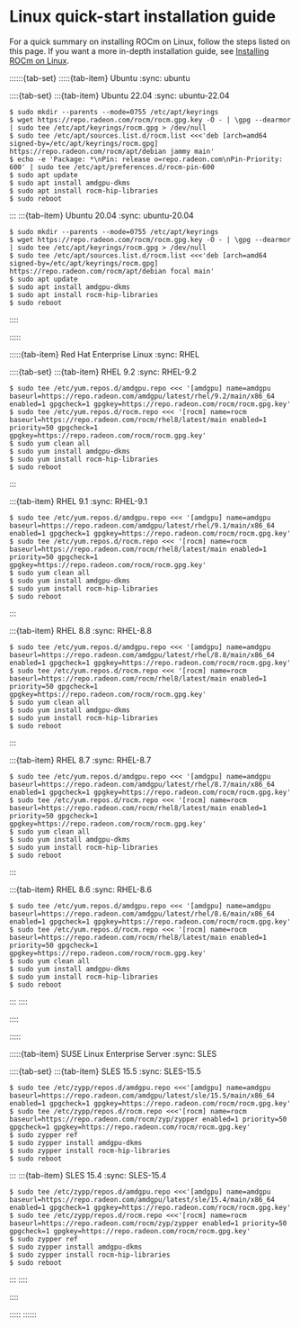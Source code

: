# Linux quick-start installation guide

For a quick summary on installing ROCm on Linux, follow the steps listed on this page. If you
want a more in-depth installation guide, see [Installing ROCm on Linux](../install/linux/index.md).

::::::{tab-set}
:::::{tab-item} Ubuntu
:sync: ubuntu

::::{tab-set}
:::{tab-item} Ubuntu 22.04
:sync: ubuntu-22.04

```console
$ sudo mkdir --parents --mode=0755 /etc/apt/keyrings
$ wget https://repo.radeon.com/rocm/rocm.gpg.key -O - | \gpg --dearmor | sudo tee /etc/apt/keyrings/rocm.gpg > /dev/null
$ sudo tee /etc/apt/sources.list.d/rocm.list <<<'deb [arch=amd64 signed-by=/etc/apt/keyrings/rocm.gpg] https://repo.radeon.com/rocm/apt/debian jammy main'
$ echo -e 'Package: *\nPin: release o=repo.radeon.com\nPin-Priority: 600' | sudo tee /etc/apt/preferences.d/rocm-pin-600
$ sudo apt update
$ sudo apt install amdgpu-dkms
$ sudo apt install rocm-hip-libraries
$ sudo reboot
```
:::
:::{tab-item} Ubuntu 20.04
:sync: ubuntu-20.04

```console
$ sudo mkdir --parents --mode=0755 /etc/apt/keyrings
$ wget https://repo.radeon.com/rocm/rocm.gpg.key -O - | \gpg --dearmor | sudo tee /etc/apt/keyrings/rocm.gpg > /dev/null
$ sudo tee /etc/apt/sources.list.d/rocm.list <<<'deb [arch=amd64 signed-by=/etc/apt/keyrings/rocm.gpg] https://repo.radeon.com/rocm/apt/debian focal main'
$ sudo apt update
$ sudo apt install amdgpu-dkms
$ sudo apt install rocm-hip-libraries
$ sudo reboot
```
::::

:::::

:::::{tab-item} Red Hat Enterprise Linux
:sync: RHEL

::::{tab-set}
:::{tab-item} RHEL 9.2
:sync: RHEL-9.2

```console
$ sudo tee /etc/yum.repos.d/amdgpu.repo <<< '[amdgpu] name=amdgpu baseurl=https://repo.radeon.com/amdgpu/latest/rhel/9.2/main/x86_64 enabled=1 gpgcheck=1 gpgkey=https://repo.radeon.com/rocm/rocm.gpg.key'
$ sudo tee /etc/yum.repos.d/rocm.repo <<< '[rocm] name=rocm baseurl=https://repo.radeon.com/rocm/rhel8/latest/main enabled=1 priority=50 gpgcheck=1 gpgkey=https://repo.radeon.com/rocm/rocm.gpg.key'
$ sudo yum clean all
$ sudo yum install amdgpu-dkms
$ sudo yum install rocm-hip-libraries
$ sudo reboot
```

:::

:::{tab-item} RHEL 9.1
:sync: RHEL-9.1

```console
$ sudo tee /etc/yum.repos.d/amdgpu.repo <<< '[amdgpu] name=amdgpu baseurl=https://repo.radeon.com/amdgpu/latest/rhel/9.1/main/x86_64 enabled=1 gpgcheck=1 gpgkey=https://repo.radeon.com/rocm/rocm.gpg.key'
$ sudo tee /etc/yum.repos.d/rocm.repo <<< '[rocm] name=rocm baseurl=https://repo.radeon.com/rocm/rhel8/latest/main enabled=1 priority=50 gpgcheck=1 gpgkey=https://repo.radeon.com/rocm/rocm.gpg.key'
$ sudo yum clean all
$ sudo yum install amdgpu-dkms
$ sudo yum install rocm-hip-libraries
$ sudo reboot
```
:::

:::{tab-item} RHEL 8.8
:sync: RHEL-8.8

```console
$ sudo tee /etc/yum.repos.d/amdgpu.repo <<< '[amdgpu] name=amdgpu baseurl=https://repo.radeon.com/amdgpu/latest/rhel/8.8/main/x86_64 enabled=1 gpgcheck=1 gpgkey=https://repo.radeon.com/rocm/rocm.gpg.key'
$ sudo tee /etc/yum.repos.d/rocm.repo <<< '[rocm] name=rocm baseurl=https://repo.radeon.com/rocm/rhel8/latest/main enabled=1 priority=50 gpgcheck=1 gpgkey=https://repo.radeon.com/rocm/rocm.gpg.key'
$ sudo yum clean all
$ sudo yum install amdgpu-dkms
$ sudo yum install rocm-hip-libraries
$ sudo reboot
```
:::

:::{tab-item} RHEL 8.7
:sync: RHEL-8.7

```console
$ sudo tee /etc/yum.repos.d/amdgpu.repo <<< '[amdgpu] name=amdgpu baseurl=https://repo.radeon.com/amdgpu/latest/rhel/8.7/main/x86_64 enabled=1 gpgcheck=1 gpgkey=https://repo.radeon.com/rocm/rocm.gpg.key'
$ sudo tee /etc/yum.repos.d/rocm.repo <<< '[rocm] name=rocm baseurl=https://repo.radeon.com/rocm/rhel8/latest/main enabled=1 priority=50 gpgcheck=1 gpgkey=https://repo.radeon.com/rocm/rocm.gpg.key'
$ sudo yum clean all
$ sudo yum install amdgpu-dkms
$ sudo yum install rocm-hip-libraries
$ sudo reboot
```
:::

:::{tab-item} RHEL 8.6
:sync: RHEL-8.6

```console
$ sudo tee /etc/yum.repos.d/amdgpu.repo <<< '[amdgpu] name=amdgpu baseurl=https://repo.radeon.com/amdgpu/latest/rhel/8.6/main/x86_64 enabled=1 gpgcheck=1 gpgkey=https://repo.radeon.com/rocm/rocm.gpg.key'
$ sudo tee /etc/yum.repos.d/rocm.repo <<< '[rocm] name=rocm baseurl=https://repo.radeon.com/rocm/rhel8/latest/main enabled=1 priority=50 gpgcheck=1 gpgkey=https://repo.radeon.com/rocm/rocm.gpg.key'
$ sudo yum clean all
$ sudo yum install amdgpu-dkms
$ sudo yum install rocm-hip-libraries
$ sudo reboot
```
:::
::::

::::

:::::

:::::{tab-item} SUSE Linux Enterprise Server
:sync: SLES

::::{tab-set}
:::{tab-item} SLES 15.5
:sync: SLES-15.5

```console
$ sudo tee /etc/zypp/repos.d/amdgpu.repo <<<'[amdgpu] name=amdgpu baseurl=https://repo.radeon.com/amdgpu/latest/sle/15.5/main/x86_64 enabled=1 gpgcheck=1 gpgkey=https://repo.radeon.com/rocm/rocm.gpg.key'
$ sudo tee /etc/zypp/repos.d/rocm.repo <<<'[rocm] name=rocm baseurl=https://repo.radeon.com/rocm/zyp/zypper enabled=1 priority=50 gpgcheck=1 gpgkey=https://repo.radeon.com/rocm/rocm.gpg.key'
$ sudo zypper ref
$ sudo zypper install amdgpu-dkms
$ sudo zypper install rocm-hip-libraries
$ sudo reboot
```

:::
:::{tab-item} SLES 15.4
:sync: SLES-15.4

```console
$ sudo tee /etc/zypp/repos.d/amdgpu.repo <<<'[amdgpu] name=amdgpu baseurl=https://repo.radeon.com/amdgpu/latest/sle/15.4/main/x86_64 enabled=1 gpgcheck=1 gpgkey=https://repo.radeon.com/rocm/rocm.gpg.key'
$ sudo tee /etc/zypp/repos.d/rocm.repo <<<'[rocm] name=rocm baseurl=https://repo.radeon.com/rocm/zyp/zypper enabled=1 priority=50 gpgcheck=1 gpgkey=https://repo.radeon.com/rocm/rocm.gpg.key'
$ sudo zypper ref
$ sudo zypper install amdgpu-dkms
$ sudo zypper install rocm-hip-libraries
$ sudo reboot
```

:::
::::

::::


:::::
::::::
